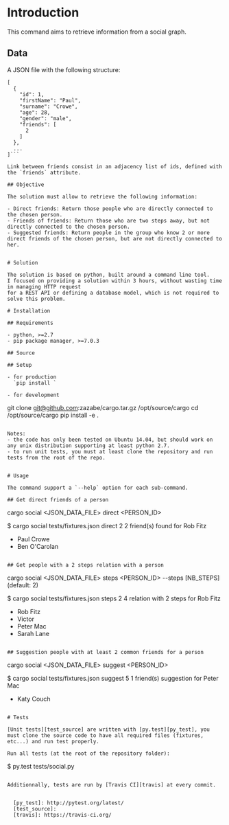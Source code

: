 # Introduction

This command aims to retrieve information from a social graph.

## Data

A JSON file with the following structure:
```
[
  {
    "id": 1,
    "firstName": "Paul",
    "surname": "Crowe",
    "age": 28,
    "gender": "male",
    "friends": [
      2
    ]
  },
  ...
]```

Link between friends consist in an adjacency list of ids, defined with the `friends` attribute.

## Objective

The solution must allow to retrieve the following information:

- Direct friends: Return those people who are directly connected to the chosen person.
- Friends of friends: Return those who are two steps away, but not directly connected to the chosen person.
- Suggested friends: Return people in the group who know 2 or more direct friends of the chosen person, but are not directly connected to her.


# Solution

The solution is based on python, built around a command line tool. 
I focused on providing a solution within 3 hours, without wasting time in managing HTTP request 
for a REST API or defining a database model, which is not required to solve this problem.

# Installation

## Requirements

- python, >=2.7
- pip package manager, >=7.0.3

## Source

## Setup

- for production  
  `pip install `

- for development   
  ```
  git clone git@github.com:zazabe/cargo.tar.gz /opt/source/cargo
  cd /opt/source/cargo 
  pip install -e .
  ```

Notes: 
- the code has only been tested on Ubuntu 14.04, but should work on any unix distribution supporting at least python 2.7.
- to run unit tests, you must at least clone the repository and run tests from the root of the repo.


# Usage

The command support a `--help` option for each sub-command.

## Get direct friends of a person

```
cargo social <JSON_DATA_FILE> direct <PERSON_ID>

$ cargo social tests/fixtures.json direct 2
2 friend(s) found for Rob Fitz
- Paul Crowe
- Ben O'Carolan
```

## Get people with a 2 steps relation with a person

```
cargo social <JSON_DATA_FILE> steps <PERSON_ID> --steps [NB_STEPS] (default: 2)

$ cargo social tests/fixtures.json steps 2
4 relation with 2 steps for Rob Fitz
- Rob Fitz
- Victor
- Peter Mac
- Sarah Lane
```

## Suggestion people with at least 2 common friends for a person

```
cargo social <JSON_DATA_FILE> suggest <PERSON_ID>

$ cargo social tests/fixtures.json suggest 5
1 friend(s) suggestion for Peter Mac
- Katy Couch
```

# Tests

[Unit tests][test_source] are written with [py.test][py_test], you must clone the source code to have all required files (fixtures, etc...) and run test properly.

Run all tests (at the root of the repository folder):
```
$ py.test tests/social.py
```

Additionnally, tests are run by [Travis CI][travis] at every commit.


  [py_test]: http://pytest.org/latest/
  [test_source]: 
  [travis]: https://travis-ci.org/
